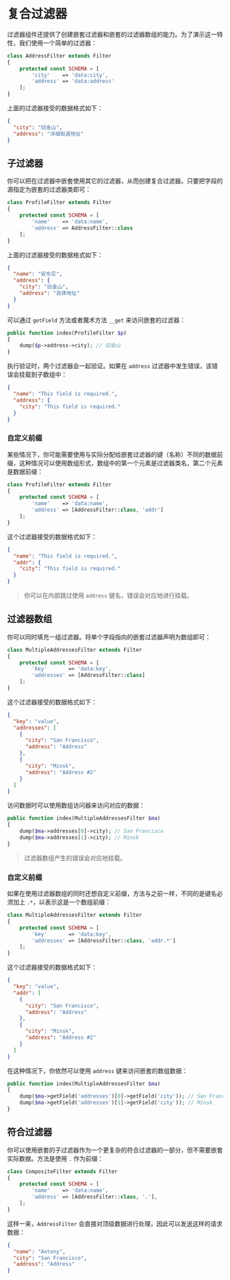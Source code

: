 # 复合过滤器

过滤器组件还提供了创建嵌套过滤器和嵌套的过滤器数组的能力。为了演示这一特性，我们使用一个简单的过滤器：

```php
class AddressFilter extends Filter
{
    protected const SCHEMA = [
        'city'    => 'data:city',
        'address' => 'data:address'
    ];
}
```

上面的过滤器接受的数据格式如下：

```json
{
  "city": "旧金山",
  "address": "详细街道地址"
}
```

## 子过滤器

你可以把在过滤器中嵌套使用其它的过滤器，从而创建复合过滤器。只要把字段的源指定为嵌套的过滤器类即可：

```php
class ProfileFilter extends Filter
{
    protected const SCHEMA = [
        'name'    => 'data:name',
        'address' => AddressFilter::class
    ];
}
```

上面的过滤器接受的数据格式如下：

```json
{
  "name": "安东尼",
  "address": {
    "city": "旧金山",
    "address": "具体地址"
  }
}
```

可以通过 `getField` 方法或者魔术方法 `__get` 来访问嵌套的过滤器：

```php
public function index(ProfileFilter $p)
{
    dump($p->address->city); // 旧金山
}
```

执行验证时，两个过滤器会一起验证。如果在 `address` 过滤器中发生错误，该错误会挂载到子数组中：

```json
{
  "name": "This field is required.",
  "address": {
    "city": "This field is required."
  }
}
```

### 自定义前缀

某些情况下，你可能需要使用与实际分配给嵌套过滤器的键（名称）不同的数据前缀，这种情况可以使用数组形式，数组中的第一个元素是过滤器类名，第二个元素是数据前缀：

```php
class ProfileFilter extends Filter
{
    protected const SCHEMA = [
        'name'    => 'data:name',
        'address' => [AddressFilter::class, 'addr']
    ];
}
```

这个过滤器接受的数据格式如下：

```json
{
  "name": "This field is required.",
  "addr": {
    "city": "This field is required."
  }
}
```

> 你可以在内部跳过使用 `address` 键名，错误会对应地进行挂载。

## 过滤器数组

你可以同时填充一组过滤器。将单个字段指向的嵌套过滤器声明为数组即可：

```php
class MultipleAddressesFilter extends Filter
{
    protected const SCHEMA = [
        'key'       => 'data:key',
        'addresses' => [AddressFilter::class]
    ];
}
```

这个过滤器接受的数据格式如下：

```json
{
  "key": "value",
  "addresses": [
    {
      "city": "San Francisco",
      "address": "Address"
    },
    {
      "city": "Minsk",
      "address": "Address #2"
    }
  ]
}
```

访问数据时可以使用数组访问器来访问对应的数据：

```php
public function index(MultipleAddressesFilter $ma)
{
    dump($ma->addresses[0]->city); // San Francisco
    dump($ma->addresses[1]->city); // Minsk
}
```

> 过滤器数组产生的错误会对应地挂载。

### 自定义前缀

如果在使用过滤器数组的同时还想自定义前缀，方法与之前一样，不同的是键名必须加上 `.*`，以表示这是一个数组前缀：

```php
class MultipleAddressesFilter extends Filter
{
    protected const SCHEMA = [
        'key'       => 'data:key',
        'addresses' => [AddressFilter::class, 'addr.*']
    ];
}
```

这个过滤器接受的数据格式如下：

```json
{
  "key": "value",
  "addr": [
    {
      "city": "San Francisco",
      "address": "Address"
    },
    {
      "city": "Minsk",
      "address": "Address #2"
    }
  ]
}
```

在这种情况下，你依然可以使用 `address` 键来访问嵌套的数组数据：

```php
public function index(MultipleAddressesFilter $ma)
{
    dump($ma->getField('addresses')[0]->getField('city')); // San Francisco
    dump($ma->getField('addresses')[1]->getField('city')); // Minsk
}
```

## 符合过滤器

你可以使用嵌套的子过滤器作为一个更复杂的符合过滤器的一部分，但不需要嵌套实际数据。方法是使用 `.` 作为前缀：

```php
class CompositeFilter extends Filter
{
    protected const SCHEMA = [
        'name'    => 'data:name',
        'address' => [AddressFilter::class, '.'],
    ];
}
```

这样一来，`AddressFilter` 会直接对顶级数据进行处理，因此可以发送这样的请求数据：

```json
{
  "name": "Antony",
  "city": "San Francisco",
  "address": "Address"
}
```
